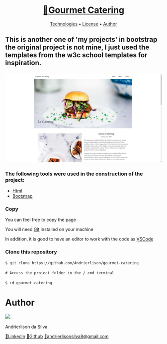 <h1 align="center">
    <a href="https://andrierlison.github.io/gourmet-catering">🔗Gourmet Catering</a>
</h1>

<p align="center">
    <a href="#technologies">Technologies</a> •
    <a href="https://github.com/Andrierlison/gourmet-catering/blob/master/LICENSE">License</a> •
    <a href="#author">Author</a>
</p>

<h2>This is another one of 'my projects' in bootstrap the original project is not mine, I just used the templates from the w3c school templates for inspiration.</h2>

<h3>
    <img alt="Gourmet Catering Banner" title="Gourmet Catering Banner" src="images/banner.png" />
</h3>

<h3 id="technologies">The following tools were used in the construction of the project:</h3>

- [Html](https://developer.mozilla.org/pt-BR/docs/Web/HTML)
- [Bootstrap](https://getbootstrap.com/)

<h3>Copy</h3>
<p>You can feel free to copy the page</p>

<p>You will need <a href="https://git-scm.com">Git</a> installed on your machine</p>
<p>In addition, it is good to have an editor to work with the code as <a href="https://code.visualstudio.com/">VSCode</a></p>

<h3>Clone this repository</h3>

```
$ git clone https://github.com/Andrierlison/gourmet-catering

# Access the project folder in the / cmd terminal

$ cd gourmet-catering
```

<h1 id="author">Author</h1>
<img 
src="https://avatars1.githubusercontent.com/u/58059077?s=460&u=fe7710f54c3de191e906a30fd79877cecd312e9b&v=4"
width="100px"
/>
<p>Andrierlison da Silva</p>
<a href="https://www.linkedin.com/in/andrierlison-da-silva-916775190/">🔗Linkedin</a>
<a href="https://github.com/Andrierlison">🔗Github</a>
<a href="mailto:andrierlisonsilva8@gmail.com"><i class="fas fa-envelope"></i>🔗andrierlisonsilva8@gmail.com</a>
